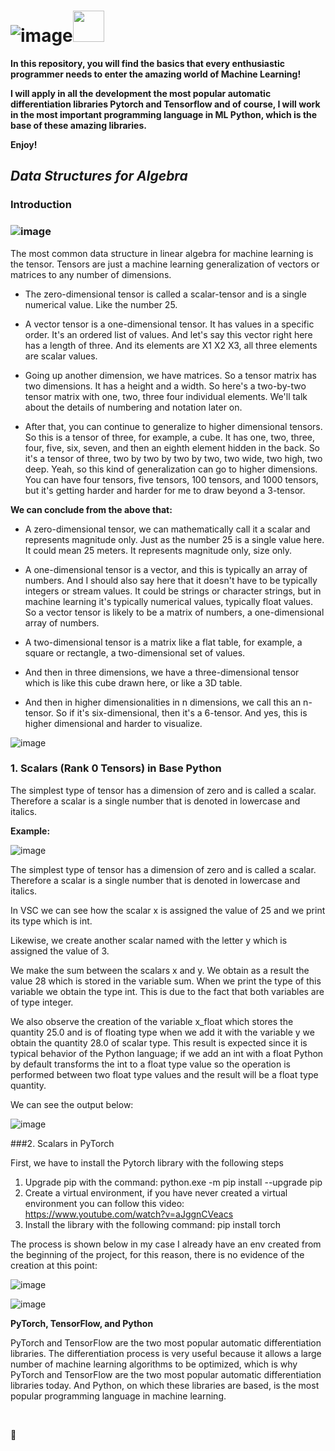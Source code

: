

# **![image](https://github.com/CLAREISMO/Machine-Learning-Fundamentals/assets/63759427/4f05d5a8-920b-49f8-afb5-8e0d19da3fff)**<img src="https://media.tenor.com/eT_e-q0D5xoAAAAi/long-livethe-blob-sunglasses.gif" width="50px">


**In this repository, you will find the basics that every enthusiastic programmer needs to enter the amazing world of Machine Learning!**

**I will apply in all the development the most popular automatic differentiation libraries Pytorch and Tensorflow and of course, I will work in the most important programming language in ML Python, which is the base of these amazing libraries.**

**Enjoy!﻿**



## ***Data Structures for Algebra***


### **Introduction**



### ![image](https://github.com/CLAREISMO/Machine-Learning-Fundamentals/assets/63759427/9185fb8a-f966-423e-a849-61e0e4b0940c)

The most common data structure in linear algebra for machine learning is the tensor. Tensors are just a machine learning generalization of vectors or matrices to any number of dimensions.

+ The zero-dimensional tensor is called a scalar-tensor and is a single numerical value. Like the number 25. 

+ A vector tensor is a one-dimensional tensor. It has values in a specific order. It's an ordered list of values. And let's say this vector right here has a length of three. And its elements are X1 X2 X3, all three elements are scalar values. 

+ Going up another dimension, we have matrices. So a tensor matrix has two dimensions. It has a height and a width. So here's a two-by-two tensor matrix with one, two, three four individual elements. We'll talk about the details of numbering and notation later on. 

+ After that, you can continue to generalize to higher dimensional tensors. So this is a tensor of three, for example, a cube. It has one, two, three, four, five, six, seven, and then an eighth element hidden in the back. So it's a tensor of three, two by two by two by two, two wide, two high, two deep. Yeah, so this kind of generalization can go to higher dimensions. You can have four tensors, five tensors, 100 tensors, and 1000 tensors, but it's getting harder and harder for me to draw beyond a 3-tensor.

**We can conclude from the above that:**

+ A zero-dimensional tensor, we can mathematically call it a scalar and represents magnitude only. Just as the number 25 is a single value here. It could mean 25 meters. It represents magnitude only, size only. 

+ A one-dimensional tensor is a vector, and this is typically an array of numbers. And I should also say here that it doesn't have to be typically integers or stream values. It could be strings or character strings, but in machine learning it's typically numerical values, typically float values. So a vector tensor is likely to be a matrix of numbers, a one-dimensional array of numbers. 

+ A two-dimensional tensor is a matrix like a flat table, for example, a square or rectangle, a two-dimensional set of values. 


- And then in three dimensions, we have a three-dimensional tensor which is like this cube drawn here, or like a 3D table. 

+ And then in higher dimensionalities in n dimensions, we call this an n-tensor. So if it's six-dimensional, then it's a 6-tensor. And yes, this is higher dimensional and harder to visualize.


![image](https://github.com/CLAREISMO/Machine-Learning-Fundamentals/assets/63759427/3b5e0137-5bdc-4eb7-9162-e4d52fa74d28)



### 1. Scalars (Rank 0 Tensors) in Base Python ###


The simplest type of tensor has a dimension of zero and is called a scalar. Therefore a scalar is a single number that is denoted in lowercase and italics.

**Example:**

![image](https://github.com/CLAREISMO/Machine-Learning-Fundamentals/assets/63759427/412dd9db-4e84-468a-9a67-a1e7b4f1dbb5)


The simplest type of tensor has a dimension of zero and is called a scalar. Therefore a scalar is a single number that is denoted in lowercase and italics.

In VSC we can see how the scalar x is assigned the value of 25 and we print its type which is int.

Likewise, we create another scalar named with the letter y which is assigned the value of 3. 

We make the sum between the scalars x and y. We obtain as a result the value 28 which is stored in the variable sum. When we print the type of this variable we obtain the type int. This is due to the fact that both variables are of type integer.

We also observe the creation of the variable x_float which stores the quantity 25.0 and is of floating type when we add it with the variable y we obtain the quantity 28.0 of scalar type. This result is expected since it is typical behavior of the Python language; if we add an int with a float Python by default transforms the int to a float type value so the operation is performed between two float type values and the result will be a float type quantity.

We can see the output below:

![image](https://github.com/CLAREISMO/Machine-Learning-Fundamentals/assets/63759427/3c877cb5-10e1-4e28-8f40-924b259de424)




###2. Scalars in PyTorch

First, we have to install the Pytorch library with the following steps
1. Upgrade pip with the command: python.exe -m pip install --upgrade pip
2. Create a virtual environment, if you have never created a virtual environment you can follow this video: https://www.youtube.com/watch?v=aJggnCVeacs
3. Install the library with the following command: pip install torch

The process is shown below  in my case I already have an env created from the beginning of the project, for this reason, there is no evidence of the creation at this point:

![image](https://github.com/CLAREISMO/Machine-Learning-Fundamentals/assets/63759427/40a5e704-14bb-4bc6-aa5e-a69200b79962)

![image](https://github.com/CLAREISMO/Machine-Learning-Fundamentals/assets/63759427/7a20a2fa-b696-4dff-a345-a9eb96c349c5)



**PyTorch, TensorFlow, and Python**

PyTorch and TensorFlow are the two most popular automatic differentiation libraries. The differentiation process is very useful because it allows a large number of machine learning algorithms to be optimized, which is why PyTorch and TensorFlow are the two most popular automatic differentiation libraries today. And Python, on which these libraries are based, is the most popular programming language in machine learning. 




﻿

🤝








 






